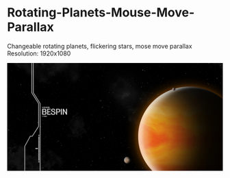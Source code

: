 # Rotating-Planets-Mouse-Move-Parallax
 Changeable rotating planets, flickering stars, mose move parallax <br />
 Resolution: 1920x1080
 
 ![Mountain-View Screenshot](https://raw.githubusercontent.com/Dover5/Rotating-Planets-Mouse-Move-Parallax/master/Rotating-Planets.jpg)
